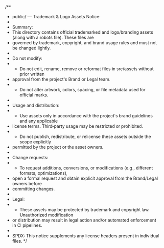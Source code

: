 /**
 * public/ — Trademark & Logo Assets Notice
 *
 * Summary:
 * This directory contains official trademarked and logo/branding assets (along with a robots file). These files are
 * governed by trademark, copyright, and brand usage rules and must not be changed lightly.
 *
 * Do not modify:
 * - Do not edit, rename, remove or reformat files in src/assets without prior written
 *   approval from the project's Brand or Legal team.
 * - Do not alter artwork, colors, spacing, or file metadata used for official marks.
 *
 * Usage and distribution:
 * - Use assets only in accordance with the project's brand guidelines and any applicable
 *   license terms. Third‑party usage may be restricted or prohibited.
 * - Do not publish, redistribute, or relicense these assets outside the scope explicitly
 *   permitted by the project or the asset owners.
 *
 * Change requests:
 * - To request additions, conversions, or modifications (e.g., different formats, optimizations),
 *   open a formal request and obtain explicit approval from the Brand/Legal owners before
 *   committing changes.
 *
 * Legal:
 * - These assets may be protected by trademark and copyright law. Unauthorized modification
 *   or distribution may result in legal action and/or automated enforcement in CI pipelines.
 *
 * SPDX: This notice supplements any license headers present in individual files.
 */